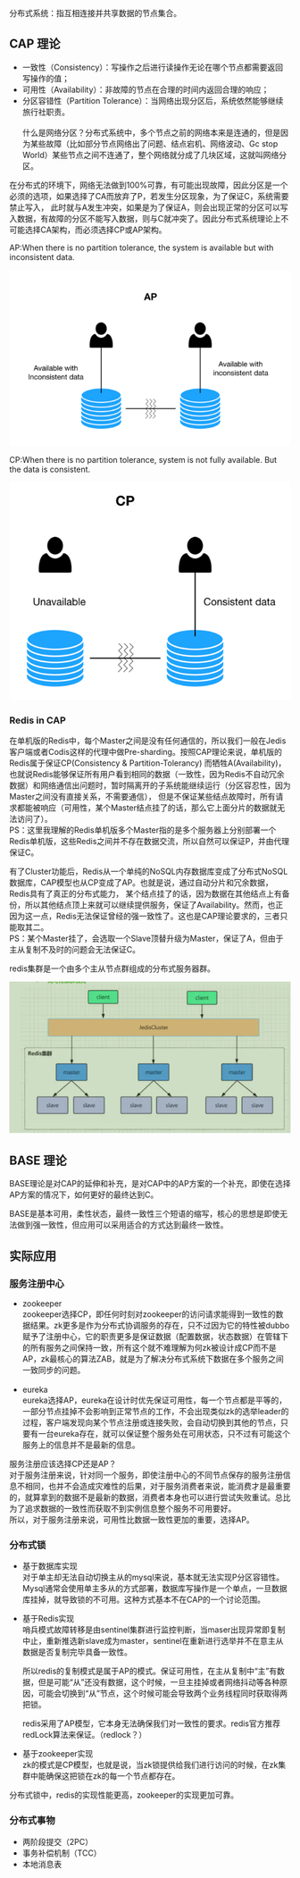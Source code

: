 分布式系统：指互相连接并共享数据的节点集合。

## CAP 理论

* 一致性（Consistency）：写操作之后进行读操作无论在哪个节点都需要返回写操作的值；
* 可用性（Availability）：非故障的节点在合理的时间内返回合理的响应；
* 分区容错性（Partition Tolerance）：当网络出现分区后，系统依然能够继续旅行社职责。  
  <br/>
  什么是网络分区？分布式系统中，多个节点之前的网络本来是连通的，但是因为某些故障（比如部分节点网络出了问题、结点宕机、网络波动、Gc stop World）某些节点之间不连通了，整个网络就分成了几块区域，这就叫网络分区。

在分布式的环境下，网络无法做到100%可靠，有可能出现故障，因此分区是一个必须的选项，如果选择了CA而放弃了P，若发生分区现象，为了保证C，系统需要禁止写入，
此时就与A发生冲突，如果是为了保证A，则会出现正常的分区可以写入数据，有故障的分区不能写入数据，则与C就冲突了。因此分布式系统理论上不可能选择CA架构，而必须选择CP或AP架构。

AP:When there is no partition tolerance, the system is available but with inconsistent data.  

![](../../images/20210701-1.png)

CP:When there is no partition tolerance, system is not fully available. But the data is consistent.  

![](../../images/20210701-2.png)

### Redis in CAP

在单机版的Redis中，每个Master之间是没有任何通信的，所以我们一般在Jedis客户端或者Codis这样的代理中做Pre-sharding。按照CAP理论来说，单机版的Redis属于保证CP(Consistency &
Partition-Tolerancy)
而牺牲A(Availability)，也就说Redis能够保证所有用户看到相同的数据（一致性，因为Redis不自动冗余数据）和网络通信出问题时，暂时隔离开的子系统能继续运行（分区容忍性，因为Master之间没有直接关系，不需要通信），
但是不保证某些结点故障时，所有请求都能被响应（可用性，某个Master结点挂了的话，那么它上面分片的数据就无法访问了）。  
PS：这里我理解的Redis单机版多个Master指的是多个服务器上分别部署一个Redis单机版，这些Redis之间并不存在数据交流，所以自然可以保证P，并由代理保证C。

有了Cluster功能后，Redis从一个单纯的NoSQL内存数据库变成了分布式NoSQL数据库，CAP模型也从CP变成了AP。也就是说，通过自动分片和冗余数据，Redis具有了真正的分布式能力，
某个结点挂了的话，因为数据在其他结点上有备份，所以其他结点顶上来就可以继续提供服务，保证了Availability。然而，也正因为这一点，Redis无法保证曾经的强一致性了。这也是CAP理论要求的，三者只能取其二。   
PS：某个Master挂了，会选取一个Slave顶替升级为Master，保证了A，但由于主从复制不及时的问题会无法保证C。

redis集群是一个由多个主从节点群组成的分布式服务器群。  

![](../../images/20210701-3.png)

## BASE 理论

BASE理论是对CAP的延伸和补充，是对CAP中的AP方案的一个补充，即使在选择AP方案的情况下，如何更好的最终达到C。

BASE是基本可用，柔性状态，最终一致性三个短语的缩写，核心的思想是即使无法做到强一致性，但应用可以采用适合的方式达到最终一致性。

## 实际应用

### 服务注册中心

* zookeeper  
  zookeeper选择CP，即任何时刻对zookeeper的访问请求能得到一致性的数据结果。zk更多是作为分布式协调服务的存在，只不过因为它的特性被dubbo
  赋予了注册中心，它的职责更多是保证数据（配置数据，状态数据）在管辖下的所有服务之间保持一致，所有这个就不难理解为何zk被设计成CP而不是AP，zk最核心的算法ZAB，就是为了解决分布式系统下数据在多个服务之间一致同步的问题。  
  <br/>
* eureka  
  eureka选择AP，eureka在设计时优先保证可用性，每一个节点都是平等的，一部分节点挂掉不会影响到正常节点的工作，不会出现类似zk的选举leader的过程，客户端发现向某个节点注册或连接失败，会自动切换到其他的节点，只要有一台eureka存在，就可以保证整个服务处在可用状态，只不过有可能这个服务上的信息并不是最新的信息。

服务注册应该选择CP还是AP？  
对于服务注册来说，针对同一个服务，即使注册中心的不同节点保存的服务注册信息不相同，也并不会造成灾难性的后果，对于服务消费者来说，能消费才是最重要的，就算拿到的数据不是最新的数据，消费者本身也可以进行尝试失败重试。总比为了追求数据的一致性而获取不到实例信息整个服务不可用要好。  
所以，对于服务注册来说，可用性比数据一致性更加的重要，选择AP。

### 分布式锁

* 基于数据库实现  
  对于单主却无法自动切换主从的mysql来说，基本就无法实现P分区容错性。Mysql通常会使用单主多从的方式部署，数据库写操作是一个单点，一旦数据库挂掉，就导致锁的不可用。这种方式基本不在CAP的一个讨论范围。  

* 基于Redis实现  
  哨兵模式故障转移是由sentinel集群进行监控判断，当maser出现异常即复制中止，重新推选新slave成为master，sentinel在重新进行选举并不在意主从数据是否复制完毕具备一致性。  
 
  所以redis的复制模式是属于AP的模式。保证可用性，在主从复制中“主”有数据，但是可能“从”还没有数据，这个时候，一旦主挂掉或者网络抖动等各种原因，可能会切换到“从”节点，这个时候可能会导致两个业务线程同时获取得两把锁。  
  
  redis采用了AP模型，它本身无法确保我们对一致性的要求。redis官方推荐redLock算法来保证。（redlock？）
* 基于zookeeper实现  
  zk的模式是CP模型，也就是说，当zk锁提供给我们进行访问的时候，在zk集群中能确保这把锁在zk的每一个节点都存在。  

分布式锁中，redis的实现性能更高，zookeeper的实现更加可靠。

### 分布式事物

* 两阶段提交（2PC）
* 事务补偿机制（TCC）
* 本地消息表